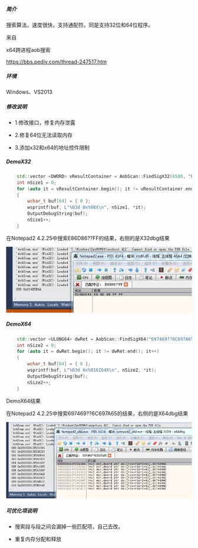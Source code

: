 
##### 简介

搜索算法，速度很快，支持通配符。同是支持32位和64位程序。

来自

x64跨进程aob搜索

https://bbs.pediy.com/thread-247517.htm

##### 环境

Windows、VS2013


##### 修改说明

- 1.修改接口，修复内存泄露

- 2.修复64位无法读取内存

- 3.添加x32和x64的地址控件限制



##### DemoX32

```c++
	std::vector <DWORD> vResultContainer = AobScan::FindSigX32(6580, "E86D86??FF", 0, 0x7fffffff);
	int nSize1 = 0;
	for (auto it = vResultContainer.begin(); it != vResultContainer.end();it++)
	{
		wchar_t buf[64] = { 0 };
		wsprintf(buf, L"%03d 0x%08X\n", nSize1, *it);
		OutputDebugString(buf);
		nSize1++;
	}
```

在Notepad2 4.2.25中搜索E86D86??FF的结果，右侧的是X32dbg结果

![x32FindTest.png](./x32FindTest.png)



##### DemoX64

```c++
	std::vector <ULONG64> dwRet = AobScan::FindSigX64("697469??6C697A65", 5648,0x77111000, -1);
	int nSize2 = 0;
	for (auto it = dwRet.begin(); it != dwRet.end(); it++)
	{
		wchar_t buf[64] = { 0 };
		wsprintf(buf, L"%03d 0x%016I64X\n", nSize2, *it);
		OutputDebugString(buf);
		nSize2++;
	}
```


DemoX64结果

在Notepad2 4.2.25中搜索697469??6C697A65的结果，右侧的是X64dbg结果

![x64FindTest.png](./x64FindTest.png)



##### 可优化项说明

- 搜索段与段之间会漏掉一些匹配项，自己去改。

- 重复内存分配和释放



